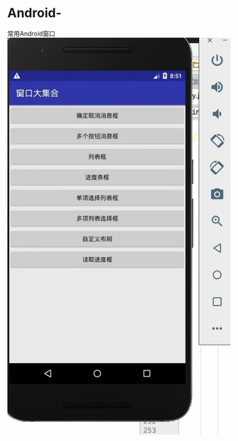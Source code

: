 # Android-
常用Android窗口
![image](https://github.com/duanliwu/Android-/blob/master/图片/psbKQHQNNHP.jpg)
